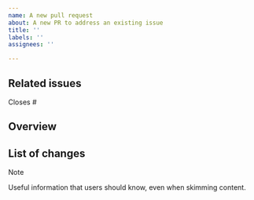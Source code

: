 ```yaml
---
name: A new pull request
about: A new PR to address an existing issue
title: ''
labels: ''
assignees: ''

---
```


## Related issues

<!-- Put the link to the corresponding issue that the PR closes. E.g.: "Closes #10". -->
Closes #

## Overview

<!-- A short description of the changes. The main focus of the current PR. -->

## List of changes

<!-- Describe the list of changes you have been made. -->
<!-- Explain why the changes are necessary if it's not clear from the description of the corresponding issue. -->

<!-- You can add any useful notes, comments, or screenshots if it makes sense and helps with the review. -->
<!-- You can use keywords "[!NOTE]", "[!TIP]", "[!IMPORTANT]", "[!WARNING]", "[!CAUTION]". -->

> [!NOTE]
> Useful information that users should know, even when skimming content.

